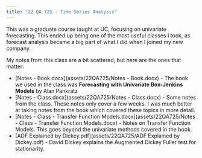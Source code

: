 ```yaml
---
title: "22 QA 725 - Time Series Analysis"
---
```


This was a graduate course taught at UC, focusing on univariate forecasting.  This ended up being one of the most useful classes I took, as forecast analysis became a big part of what I did when I joined my new company.

My notes from this class are a bit scattered, but here are the ones that matter:

* [Notes - Book.docx](assets/22QA725/Notes - Book.docx) - The book we used in the class was __Forecasting with Univariate Box-Jenkins Models__ by Alan Pankratz
* [Notes - Class.docx](assets/22QA725/Notes - Class.docx) - Some notes from the class. These notes only cover a few weeks.  I was much better at taking notes from the book which covered these topics in more detail.
* [Notes - Class - Transfer Function Models.docx](assets/22QA725/Notes - Class - Transfer Function Models.docx) - Notes on Transfer Function Models.  This goes beyond the univariate methods covered in the book.
* [ADF Explained by Dickey.pdf](assets/22QA725/ADF Explained by Dickey.pdf) - David Dickey explains the Augmented Dickey Fuller test for stationarity.
